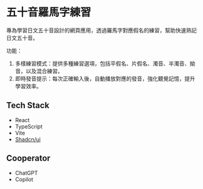 # 五十音羅馬字練習

專為學習日文五十音設計的網頁應用，透過羅馬字對應假名的練習，幫助快速熟記日文五十音。

功能：

1. 多樣練習模式：提供多種練習選項，包括平假名、片假名、濁音、半濁音、拗音，以及混合練習。
2. 即時發音提示：每次正確輸入後，自動播放對應的發音，強化聽覺記憶，提升學習效率。

## Tech Stack

- React
- TypeScript
- Vite
- [Shadcn/ui](https://ui.shadcn.com/)

## Cooperator

- ChatGPT
- Copilot

